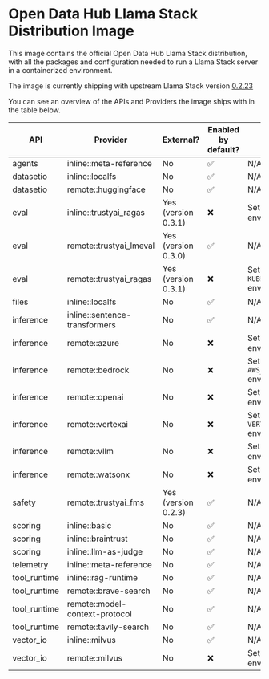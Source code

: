 <!-- This file is automatically generated by scripts/gen_distro_doc.py - do not update manually -->

# Open Data Hub Llama Stack Distribution Image

This image contains the official Open Data Hub Llama Stack distribution, with all the packages and configuration needed to run a Llama Stack server in a containerized environment.

The image is currently shipping with upstream Llama Stack version [0.2.23](https://github.com/llamastack/llama-stack/releases/tag/v0.2.23)

You can see an overview of the APIs and Providers the image ships with in the table below.

| API | Provider | External? | Enabled by default? | How to enable |
|-----|----------|-----------|---------------------|---------------|
| agents | inline::meta-reference | No | ✅ | N/A |
| datasetio | inline::localfs | No | ✅ | N/A |
| datasetio | remote::huggingface | No | ✅ | N/A |
| eval | inline::trustyai_ragas | Yes (version 0.3.1) | ❌ | Set the `EMBEDDING_MODEL` environment variable |
| eval | remote::trustyai_lmeval | Yes (version 0.3.0) | ✅ | N/A |
| eval | remote::trustyai_ragas | Yes (version 0.3.1) | ❌ | Set the `KUBEFLOW_LLAMA_STACK_URL` environment variable |
| files | inline::localfs | No | ✅ | N/A |
| inference | inline::sentence-transformers | No | ✅ | N/A |
| inference | remote::azure | No | ❌ | Set the `AZURE_API_KEY` environment variable |
| inference | remote::bedrock | No | ❌ | Set the `AWS_ACCESS_KEY_ID` environment variable |
| inference | remote::openai | No | ❌ | Set the `OPENAI_API_KEY` environment variable |
| inference | remote::vertexai | No | ❌ | Set the `VERTEX_AI_PROJECT` environment variable |
| inference | remote::vllm | No | ❌ | Set the `VLLM_URL` environment variable |
| inference | remote::watsonx | No | ❌ | Set the `WATSONX_API_KEY` environment variable |
| safety | remote::trustyai_fms | Yes (version 0.2.3) | ✅ | N/A |
| scoring | inline::basic | No | ✅ | N/A |
| scoring | inline::braintrust | No | ✅ | N/A |
| scoring | inline::llm-as-judge | No | ✅ | N/A |
| telemetry | inline::meta-reference | No | ✅ | N/A |
| tool_runtime | inline::rag-runtime | No | ✅ | N/A |
| tool_runtime | remote::brave-search | No | ✅ | N/A |
| tool_runtime | remote::model-context-protocol | No | ✅ | N/A |
| tool_runtime | remote::tavily-search | No | ✅ | N/A |
| vector_io | inline::milvus | No | ✅ | N/A |
| vector_io | remote::milvus | No | ❌ | Set the `MILVUS_ENDPOINT` environment variable |
